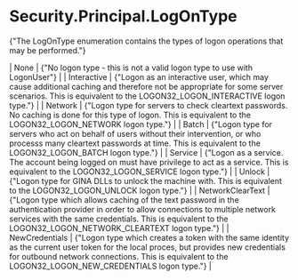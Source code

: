 # Security.Principal.LogOnType

{"The LogOnType enumeration contains the types of logon operations that may be performed."} 

| None | {"No logon type - this is not a valid logon type to use with LogonUser"}  |
| Interactive | {"Logon as an interactive user, which may cause additional caching and therefore not be appropriate for some server scenarios. This is equivalent to the LOGON32_LOGON_INTERACTIVE logon type."}  |
| Network | {"Logon type for servers to check cleartext passwords. No caching is done for this type of logon. This is equivalent to the LOGON32_LOGON_NETWORK logon type."}  |
| Batch | {"Logon type for servers who act on behalf of users without their intervention, or who processs many cleartext passwords at time. This is equivalent to the LOGON32_LOGON_BATCH logon type."}  |
| Service | {"Logon as a service. The account being logged on must have privilege to act as a service. This is equivalent to the LOGON32_LOGON_SERVICE logon type."}  |
| Unlock | {"Logon type for GINA DLLs to unlock the machine with. This is equivalent to the LOGON32_LOGON_UNLOCK logon type."}  |
| NetworkClearText | {"Logon type which allows caching of the text password in the authentication provider in order to allow connections to multiple network services with the same credentials. This is equivalent to the LOGON32_LOGON_NETWORK_CLEARTEXT logon type."}  |
| NewCredentials | {"Logon type which creates a token with the same identity as the current user token for the local proces, but provides new credentials for outbound network connections. This is equivalent to the LOGON32_LOGON_NEW_CREDENTIALS logon type."}  |
